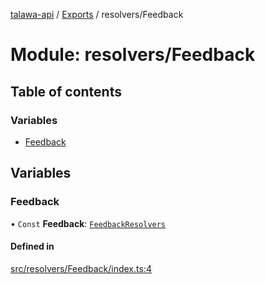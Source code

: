 [talawa-api](../README.md) / [Exports](../modules.md) / resolvers/Feedback

# Module: resolvers/Feedback

## Table of contents

### Variables

- [Feedback](resolvers_Feedback.md#feedback)

## Variables

### Feedback

• `Const` **Feedback**: [`FeedbackResolvers`](types_generatedGraphQLTypes.md#feedbackresolvers)

#### Defined in

[src/resolvers/Feedback/index.ts:4](https://github.com/PalisadoesFoundation/talawa-api/blob/cba820f/src/resolvers/Feedback/index.ts#L4)
